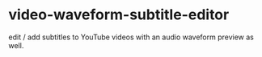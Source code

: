 # video-waveform-subtitle-editor
edit / add subtitles to YouTube videos with an audio waveform preview as well.
